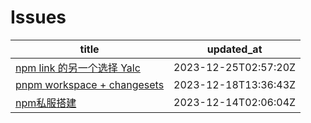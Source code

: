 # Issues
| title | updated_at |
| --- | --- |
| [npm link 的另一个选择 Yalc](https://github.com/sxy15/ISSUE/issues/4) | 2023-12-25T02:57:20Z |
| [pnpm workspace + changesets](https://github.com/sxy15/ISSUE/issues/3) | 2023-12-18T13:36:43Z |
| [npm私服搭建](https://github.com/sxy15/ISSUE/issues/1) | 2023-12-14T02:06:04Z |
